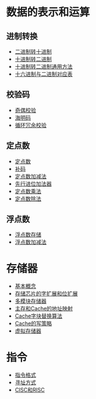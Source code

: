 # 数据的表示和运算

## 进制转换
- <a href="ComputerOrganization/进制转换/二进制转十进制.md">二进制转十进制</a>
- <a href="ComputerOrganization/进制转换/十进制转二进制.md">十进制转二进制</a>
- <a href="ComputerOrganization/进制转换/十进制转二进制通用方法.md">十进制转二进制通用方法</a>
- <a href="ComputerOrganization/进制转换/十六进制与二进制对应表.md">十六进制与二进制对应表</a>

## 校验码
- <a href="ComputerOrganization/校验码/奇偶校验.md">奇偶校验</a>
- <a href="ComputerOrganization/校验码/海明码.md">海明码</a>
- <a href="ComputerOrganization/校验码/循环冗余校验.md">循环冗余校验</a>

## 定点数
- <a href="ComputerOrganization/定点数/定点数.md">定点数</a>
- <a href="ComputerOrganization/定点数/补码.md">补码</a>
- <a href="ComputerOrganization/定点数/定点数加减法.md">定点数加减法</a>
- <a href="ComputerOrganization/定点数/先行进位加法器.md">先行进位加法器</a>
- <a href="ComputerOrganization/定点数/定点数乘法.md">定点数乘法</a>
- <a href="ComputerOrganization/定点数/定点数除法.md">定点数除法</a>

## 浮点数
- <a href="ComputerOrganization/浮点数/浮点数存储.md">浮点数存储</a>
- <a href="ComputerOrganization/浮点数/浮点数加减法.md">浮点数加减法</a>

# 存储器
- <a href="ComputerOrganization/存储器/基本概念.md">基本概念</a>
- <a href="ComputerOrganization/存储器/存储芯片的字扩展和位扩展.md">存储芯片的字扩展和位扩展</a>
- <a href="ComputerOrganization/存储器/多模块存储器.md">多模块存储器</a>
- <a href="ComputerOrganization/存储器/主存和Cache的地址映射.md">主存和Cache的地址映射</a>
- <a href="ComputerOrganization/存储器/Cache字块替换算法.md">Cache字块替换算法</a>
- <a href="ComputerOrganization/存储器/Cache的写策略.md">Cache的写策略</a>
- <a href="ComputerOrganization/存储器/虚拟存储器.md">虚拟存储器</a>

# 指令
- <a href="ComputerOrganization/指令/指令格式.md">指令格式</a>
- <a href="ComputerOrganization/指令/寻址方式.md">寻址方式</a>
- <a href="ComputerOrganization/指令/CISC和RISC.md">CISC和RISC</a>
